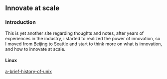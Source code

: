 ## Innovate at scale

### Introduction
This is yet another site regarding thoughts and notes, after years of experiences in the industry, i started to realized the power of innovation, so I moved from Beijing to Seattle and start to think more on what is innovation, and how to innovate at scale.

#### Linux
[a-brief-history-of-unix](./a-brief-hisotry-of-unix.md)


